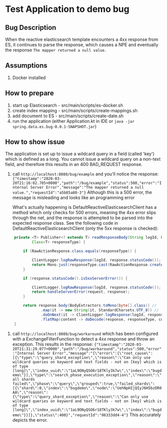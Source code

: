 # Test Application to demo bug

## Bug Description
When the reactive elasticsearch template encounters a 4xx response from ES, it continues to parse
the response, which causes a NPE and eventually the response `The mapper returned a null value.`

## Assumptions
1) Docker installed

## How to prepare
1) start up Elasticsearch - src/main/scripts/es-docker.sh
2) create index mapping - src/main/scripts/create-mappings.sh
3) add document to ES - src/main/scripts/create-date.sh
4) run the application (either Application.kt in IDE or `java -jar spring.data.es.bug-0.0.1-SNAPSHOT.jar`)

## How to show issue
The application is set up to issue a wildcard query in a field (called 'key') which is defined as
a long. You cannot issue a wildcard query on a non-text field, and therefore this results in an
400 BAD_REQUEST response.
1) call `http://localhost:8080/bug/example` and you'll notice the response:
    `{"timestamp":"2020-03-20T21:16:02.705+0000","path":"/bug/example","status":500,"error":"Internal Server Error","message":"The mapper returned a null value.","requestId":"a5b85a80-3"}`
    Although this is a 500 error, the message is misleading and looks like an programming error

    What's actually happening is DefaultReactiveElasticsearchClient has a method which only checks for 500 errors,
    meaning the 4xx error slips through the net, and the response is attempted to be parsed into the expected response
    class. See the following code in DefaultReactiveElasticsearchClient (only the 5xx response is checked):

```java
	private <T> Publisher<? extends T> readResponseBody(String logId, Request request, ClientResponse response,
			Class<T> responseType) {

		if (RawActionResponse.class.equals(responseType)) {

			ClientLogger.logRawResponse(logId, response.statusCode());
			return Mono.just(responseType.cast(RawActionResponse.create(response)));
		}

		if (response.statusCode().is5xxServerError()) {

			ClientLogger.logRawResponse(logId, response.statusCode());
			return handleServerError(request, response);
		}

		return response.body(BodyExtractors.toMono(byte[].class)) //
				.map(it -> new String(it, StandardCharsets.UTF_8)) //
				.doOnNext(it -> ClientLogger.logResponse(logId, response.statusCode(), it)) //
				.flatMap(content -> doDecode(response, responseType, content));
	}
```

1) call `http://localhost:8080/bug/workaround` which has been configured with a ExchangeFilterFunction to detect a 4xx
response and throw an exception. This results in the response:
`{"timestamp":"2020-03-20T21:31:29.077+0000","path":"/bug/workaround","status":500,"error":"Internal Server Error","message":"{\"error\":{\"root_cause\":[{\"type\":\"query_shard_exception\",\"reason\":\"Can only use wildcard queries on keyword and text fields - not on [key] which is of type [long]\",\"index_uuid\":\"1aL9ONyQSO6r18TKly3k7w\",\"index\":\"bugdemo\"}],\"type\":\"search_phase_execution_exception\",\"reason\":\"all shards failed\",\"phase\":\"query\",\"grouped\":true,\"failed_shards\":[{\"shard\":0,\"index\":\"bugdemo\",\"node\":\"UehNpHIjQIyJ6H5bzDR0AA\",\"reason\":{\"type\":\"query_shard_exception\",\"reason\":\"Can only use wildcard queries on keyword and text fields - not on [key] which is of type [long]\",\"index_uuid\":\"1aL9ONyQSO6r18TKly3k7w\",\"index\":\"bugdemo\"}}]},\"status\":400}","requestId":"06333dd4-4"}`
This accurately depicts the error.

